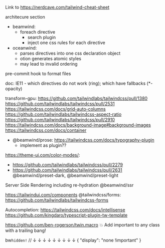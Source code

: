 Link to https://nerdcave.com/tailwind-cheat-sheet

architecure section

- beamwind:
  - foreach directive
    - search plugin
    - inject one css rules for each directive
- oceanwind:
  - parses directives into one css declaration object
  - otion generates atomic styles
  - may lead to invalid ordering

pre-commit hook to format files

doc: IE11 - which directives do not work (ring); which have fallbacks (\*-opacity)

transform-gpu: https://github.com/tailwindlabs/tailwindcss/pull/1380
https://github.com/tailwindlabs/tailwindcss/pull/2531
https://tailwindcss.com/docs/grid-auto-columns
https://github.com/tailwindlabs/tailwindcss-aspect-ratio
https://github.com/tailwindlabs/tailwindcss/pull/2910
https://tailwindcss.com/docs/background-image#background-images
https://tailwindcss.com/docs/container

- @beamwind/prose: https://tailwindcss.com/docs/typography-plugin
  - implement as plugin??

https://theme-ui.com/color-modes/:

- https://github.com/tailwindlabs/tailwindcss/pull/2279
- https://github.com/tailwindlabs/tailwindcss/pull/2631
  @beamwind/preset-dark, @beamwind/preset-light

Server Side Rendering including re-hydration
@beamwind/ssr

https://tailwindui.com/components
@tailwindcss/forms: https://github.com/tailwindlabs/tailwindcss-forms

Autocompletion:
https://tailwindcss.com/docs/intellisense
https://github.com/kingdaro/typescript-plugin-tw-template

https://github.com/ben-rogerson/twin.macro
💥 Add important to any class with a trailing bang!

bw`hidden!`
// ↓ ↓ ↓ ↓ ↓ ↓ ↓ ↓ ↓
{ "display": "none !important" }

